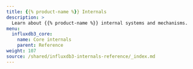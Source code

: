 ```yaml
---
title: {{% product-name %}} Internals
description: >
  Learn about {{% product-name %}} internal systems and mechanisms.
menu:
  influxdb3_core:
    name: Core internals
    parent: Reference
weight: 107
source: /shared/influxdb3-internals-reference/_index.md
---
```


<!--
The content for this page is at
// SOURCE /content/shared/influxdb3-internals-reference/_index.md
->